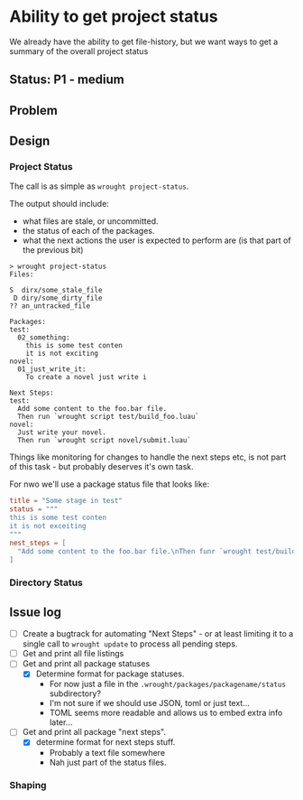 # Ability to get project status

We already have the ability to get file-history, but we want ways to get a summary of
the overall project status

## Status: P1 - medium

## Problem

## Design

### Project Status

The call is as simple as `wrought project-status`.

The output should include:
  * what files are stale, or uncommitted.
  * the status of each of the packages.
  * what the next actions the user is expected to perform are (is that part of the previous bit)


```
> wrought project-status
Files:

S  dirx/some_stale_file
 D diry/some_dirty_file
?? an_untracked_file

Packages:
test:
  02_something:
    this is some test conten
    it is not exciting
novel:
  01_just_write_it:
    To create a novel just write i

Next Steps:
test:
  Add some content to the foo.bar file.
  Then run `wrought script test/build_foo.luau`
novel:
  Just write your novel.
  Then run `wrought script novel/submit.luau`
```

Things like monitoring for changes to handle the next steps etc,
is not part of this task - but probably deserves it's own task.


For nwo we'll use a package status file that looks like:

```.toml
title = "Some stage in test"
status = """
this is some test conten
it is not exceiting
"""
nest_steps = [
  "Add some content to the foo.bar file.\nThen funr `wrought test/build_foo.luaua`"
]
```

### Directory Status

## Issue log

* [ ] Create a bugtrack for automating "Next Steps" - or at least limiting it to a single call to
      `wrought update` to process all pending steps.
* [ ] Get and print all file listings
* [ ] Get and print all package statuses
  * [X] Determine format for package statuses.
    * For now just a file in the `.wrought/packages/packagename/status` subdirectory?
    * I'm not sure if we should use JSON, toml or just text...
    * TOML seems more readable and allows us to embed extra info later...
* [ ] Get and print all package "next steps".
  * [X] determine format for next steps stuff.
    * Probably a text file somewhere
    * Nah just part of the status files.

### Shaping

